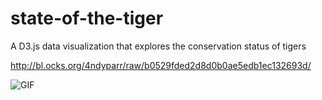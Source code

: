 # state-of-the-tiger
A D3.js data visualization that explores the conservation status of tigers

http://bl.ocks.org/4ndyparr/raw/b0529fded2d8d0b0ae5edb1ec132693d/

![GIF](https://github.com/4ndyparr/state-of-the-tiger/blob/master/sample.gif)
